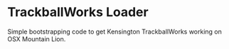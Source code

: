 TrackballWorks Loader
=====================

Simple bootstrapping code to get Kensington TrackballWorks working on OSX Mountain Lion.
